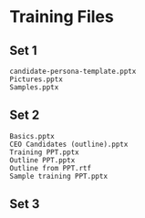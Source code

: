 # Training Files
## Set 1
	candidate-persona-template.pptx
	Pictures.pptx
	Samples.pptx
## Set 2
	Basics.pptx
	CEO Candidates (outline).pptx
	Training PPT.pptx
	Outline PPT.pptx
	Outline from PPT.rtf
	Sample training PPT.pptx
	
## Set 3
	
